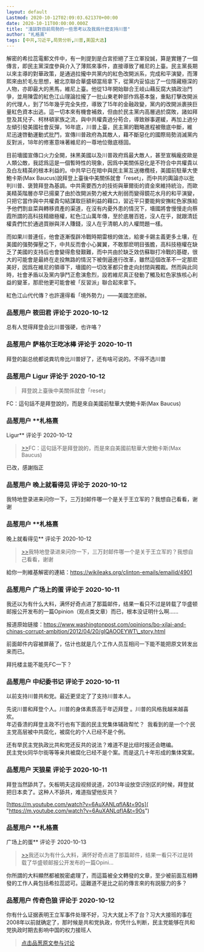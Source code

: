 ```yaml
---
layout: default
Lastmod: 2020-10-12T02:09:03.621370+00:00
date: 2020-10-11T00:00:00.000Z
title: "淺談對目前局勢的一些思考以及我爲什麽支持川普"
author: "札格熹"
tags: [中共,习近平,局势分析,川普,美国大选]
---
```


解密的希拉蕊電郵文件中，有一則提到是白宮拒絕了王立軍投誠，算是實錘了一個傳言，即民主黨深度參與介入了薄熙來事件，直接導致了維尼的上臺。民主黨長期以來主導的對華政策，是通過拉攏中共黨内的紅色改開派系，完成和平演變，而薄熙來由於毛左思想，被北京聯合華盛頓當局拿下，從黨内妥協出了一位隱藏極深的人物，亦即最大的黑馬，維尼上臺。他從13年開始聯合王岐山藉反腐大搞政治鬥爭，並用陳雲的紅色江山理論拉攏了一批山東老幹部作爲基本盤，重點打擊改開派的代理人，到了15年幾乎完全失控，導致了15年的金融政變，黨内的改開派裹挾巨量紅色資本出逃。這一切本來有機會補救，但由於民主黨内高層過於腐敗，諸如拜登及其兒子、柯林頓家族之流，與中共權貴過分苟合，導致辦事遲緩，再加上過分左傾引發美國社會反彈，16年底，川普上臺，民主黨的戰略進程被徹底中斷，維尼迅速啓動運動式批鬥，宣傳川普政府為其敵人，藉不斷惡化的國際局勢消滅黨内反對派，18年的修憲意味著維尼的一尊地位徹底穩固。  
  
目前墻國宣傳口火力全開，抹黑美國以及川普政府爲最大敵人，甚至宣稱龐皮歐是人類公敵，我認爲這是一個暫時性的現象，因爲中美關係惡化是不符合中共權貴以及白左精英的根本利益的。中共早已在暗中與民主黨互送橄欖枝，美國前駐華大使鮑卡斯(Max Baucus)說拜登上臺後中美關係就會「reset」，而中共的輿論亦以批判川普、褒贊拜登為基調。中共需要西方的技術與華爾街的資金來維持統治，而歐美精英階層亦早已揚棄了由於改開派勢力被大大削弱而變得鏡花水月的和平演變，只把它當作與中共權貴勾結謀取巨額利益的藉口，習近平只要能夠安撫紅色家族給予他們割韭菜與轉移資產的渠道，在沒有内憂外患的情況下，墻國將會慢慢走向蔡霞所謂的高科技精緻極權，紅色江山萬年傳，至於底層百姓，沒人在乎，就跟清廷權貴們忙於通過買辦與洋人賺錢，沒人在乎清朝人的人權問題一樣。  
  
而如果川普連任，他會逐漸復辟冷戰時期雷根的做法，給麥卡錫主義更多土壤，在美國的强勢彈壓之下，中共反而會小心翼翼，不敢那麽明目張膽，高科技極權在缺乏了美國的支持后也會變得愈發艱難，而中共由於缺乏效仿蘇聯打冷戰的基礎，很大的可能會是最終在走投無路的情況下被倒逼進行改革，雖然這個改革不一定那麽美好，因爲在維尼的領導下，墻國的一切改革都只會走向封閉與獨裁。然而與此同時，社會矛盾以及黨内爭鬥正愈演愈烈，設若維尼真正發動了觸及紅色家族核心利益的變革，那麽他更可能會被「反習派」聯合起來拿下。  
  
紅色江山代代傳？也許還得看「境外勢力」——美國怎麽辦。

            
### 品葱用户 **筱田君** 评论于 2020-10-12
        
总有人觉得拜登会比川普强硬，也许咯？
        


            
### 品葱用户 **萨格尔王吃冰棒** 评论于 2020-10-11
        
拜登的副总统都说粪坑帝比川普好了，还有啥可说的。不得不选川普
        


            
### 品葱用户 **Ligur** 评论于 2020-10-12
        
> 拜登說上臺後中美關係就會「reset」

  
FC：這句話不是拜登說的，而是來自美國前駐華大使鮑卡斯(Max Baucus)
        


            
### 品葱用户 **札格熹 
Ligur** 评论于 2020-10-12
        
> [\>>]( "/article/item_id-514706#")FC：這句話不是拜登說的，而是來自美國前駐華大使鮑卡斯(Max Baucus)

  
已改，感謝指正
        


            
### 品葱用户 **晚上就看得见** 评论于 2020-10-12
        
我特地登录进来问你一下，三万封邮件哪一个是关于王立军的？我想自己看看，谢谢
        


            
### 品葱用户 **札格熹 
晚上就看得见** 评论于 2020-10-12
        
> [\>>]( "/article/item_id-514740#")我特地登录进来问你一下，三万封邮件哪一个是关于王立军的？我想自己看看，谢谢

  
  
給你一則維基解密的連結：https://wikileaks.org/clinton-emails/emailid/4901
        


            
### 品葱用户 **广场上的蛋** 评论于 2020-10-11
        
我还以为有什么大料，满怀好奇点进了那篇邮件，结果一看只不过是转载了华盛顿邮报公开发布的一篇Opinion（观点类文章）而已，根本没证明什么啊......  
  
报道原始链接：https://www.washingtonpost.com/opinions/bo-xilai-and-chinas-corrupt-ambition/2012/04/20/gIQAOOEYWT\_story.html  
  
前面邮件内容被屏蔽了，估计也就是几个工作人员互相问一下能不能把原文转发出来而已。  
  
拜托楼主能不能先FC一下？
        


            
### 品葱用户 **中纪委书记** 评论于 2020-10-11
        
以前支持川普共和党。最近更坚定了了支持川普本人。  
  
  
先说川普和拜登个人。川普的身体素质高于年迈拜登 。川普的风格我越来越喜欢。  
年迈昏溃的拜登主政不行也有下面的民主党集体辅政帮忙？  我看到的是一个个民主党高层被中共腐化，被腐化的个人已经不是个例。  
  
  
还有举民主党执政比共和党还反共的说法？难道不是比纽时报还会瞎编。  
民主党伙同华尔街等等亲共被腐化已经不是个案。而是这几十年形成的集体窝案。
        


            
### 品葱用户 **天狼星** 评论于 2020-10-11
        
拜登当然舔共了。矢板明夫这段视频说道，2013年设放空识别区的时候，拜登就把日本卖了。这种人不舔共，难道指望他反共？  
  
[https://m.youtube.com/watch?v=6AuXANLqfIA&t=90s]( "https://m.youtube.com/watch?v=6AuXANLqfIA&t=90s")
        


            
### 品葱用户 **札格熹 
广场上的蛋** 评论于 2020-10-13
        
> [\>>]( "/article/item_id-514947#")我还以为有什么大料，满怀好奇点进了那篇邮件，结果一看只不过是转载了华盛顿邮报公开发布的一篇Opini...

  
  
你所謂的大料顯然都被脫密處理了，而這篇被全文轉發的文章，至少被前面互相轉發的工作人員包括希拉蕊認可。這難道不是比之前的傳言來的有説服力的多？
        


            
### 品葱用户 **传奇色狼** 评论于 2020-10-12
        
你有什么证据表明王立军事件处理不好，习大大就上不了台？习大大接班的事在2008年以前就确定了，那时候是共和党执政，你凭什么判断，民主党能够在共和党执政时期去影响中国的权力接班人
        






> [点击品葱原文参与讨论](https://pincong.rocks/article/24957)

